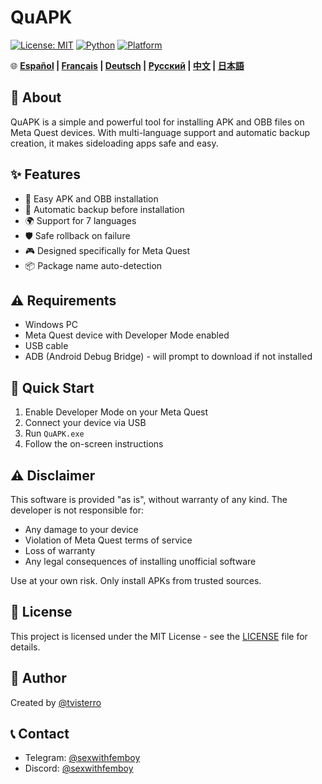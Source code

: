 # QuAPK

[![License: MIT](https://img.shields.io/badge/License-MIT-yellow.svg)](https://opensource.org/licenses/MIT)
[![Python](https://img.shields.io/badge/python-3.6+-blue.svg)](https://www.python.org/downloads/)
[![Platform](https://img.shields.io/badge/platform-Windows-blue)](https://www.microsoft.com/windows)

🌐 **[Español](README_ES.md) | [Français](README_FR.md) | [Deutsch](README_DE.md) | [Русский](README_RU.md) | [中文](README_ZH.md) | [日本語](README_JA.md)**

## 📱 About

QuAPK is a simple and powerful tool for installing APK and OBB files on Meta Quest devices. With multi-language support and automatic backup creation, it makes sideloading apps safe and easy.

## ✨ Features

- 🚀 Easy APK and OBB installation
- 💾 Automatic backup before installation
- 🌍 Support for 7 languages
- 🛡️ Safe rollback on failure
- 🎮 Designed specifically for Meta Quest
- 📦 Package name auto-detection

## ⚠️ Requirements

- Windows PC
- Meta Quest device with Developer Mode enabled
- USB cable
- ADB (Android Debug Bridge) - will prompt to download if not installed

## 🚀 Quick Start

1. Enable Developer Mode on your Meta Quest
2. Connect your device via USB
3. Run `QuAPK.exe`
4. Follow the on-screen instructions

## ⚠️ Disclaimer

This software is provided "as is", without warranty of any kind. The developer is not responsible for:
- Any damage to your device
- Violation of Meta Quest terms of service
- Loss of warranty
- Any legal consequences of installing unofficial software

Use at your own risk. Only install APKs from trusted sources.

## 📄 License

This project is licensed under the MIT License - see the [LICENSE](LICENSE) file for details.

## 👤 Author

Created by [@tvisterro](https://github.com/tvisterro)

## 📞 Contact

- Telegram: [@sexwithfemboy](https://t.me/sexwithfemboy)
- Discord: [@sexwithfemboy](https://discord.com/users/sexwithfemboy)
